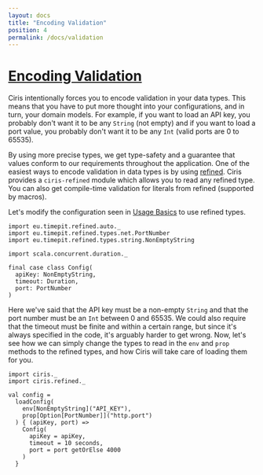 ```yaml
---
layout: docs
title: "Encoding Validation"
position: 4
permalink: /docs/validation
---
```


# <a name="encoding-validation" href="#encoding-validation">Encoding Validation</a>
Ciris intentionally forces you to encode validation in your data types. This means that you have to put more thought into your configurations, and in turn, your domain models. For example, if you want to load an API key, you probably don't want it to be any `String` (not empty) and if you want to load a port value, you probably don't want it to be any `Int` (valid ports are 0 to 65535).

By using more precise types, we get type-safety and a guarantee that values conform to our requirements throughout the application. One of the easiest ways to encode validation in data types is by using [refined][refined]. Ciris provides a `ciris-refined` module which allows you to read any refined type. You can also get compile-time validation for literals from refined (supported by macros).

Let's modify the configuration seen in [Usage Basics](/docs/basics) to use refined types.

```tut:book
import eu.timepit.refined.auto._
import eu.timepit.refined.types.net.PortNumber
import eu.timepit.refined.types.string.NonEmptyString

import scala.concurrent.duration._

final case class Config(
  apiKey: NonEmptyString,
  timeout: Duration,
  port: PortNumber
)
```

Here we've said that the API key must be a non-empty `String` and that the port number must be an `Int` between 0 and 65535. We could also require that the timeout must be finite and within a certain range, but since it's always specified in the code, it's arguably harder to get wrong. Now, let's see how we can simply change the types to read in the `env` and `prop` methods to the refined types, and how Ciris will take care of loading them for you.

```tut:book
import ciris._
import ciris.refined._

val config =
  loadConfig(
    env[NonEmptyString]("API_KEY"),
    prop[Option[PortNumber]]("http.port")
  ) { (apiKey, port) =>
    Config(
      apiKey = apiKey,
      timeout = 10 seconds,
      port = port getOrElse 4000
    )
  }
```

[refined]: https://github.com/fthomas/refined
